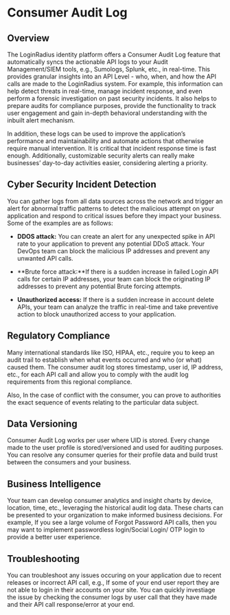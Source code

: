 # Consumer Audit Log 

## Overview

The LoginRadius identity platform offers a Consumer Audit Log feature that automatically syncs the actionable API logs to your Audit Management/SIEM tools, e.g., Sumologs, Splunk, etc., in real-time. This provides granular insights into an API Level - who, when, and how the API calls are made to the LoginRadius system. For example, this information can help detect threats in real-time, manage incident response, and even perform a forensic investigation on past security incidents. It also helps to prepare audits for compliance purposes, provide the functionality to track user engagement and gain in-depth behavioral understanding with the inbuilt alert mechanism.

In addition, these logs can be used to improve the application’s performance and maintainability and automate actions that otherwise require manual intervention. It is critical that incident response time is fast enough. Additionally, customizable security alerts can really make businesses’ day-to-day activities easier, considering alerting a priority. 

## Cyber Security Incident Detection 

You can gather logs from all data sources across the network and trigger an alert for abnormal traffic patterns to detect the malicious attempt on your application and respond to critical issues before they impact your business. Some of the examples are as follows: 

- **DDOS attack:** You can create an alert for any unexpected spike in API rate to your application to prevent any potential DDoS attack. Your DevOps team can block the malicious IP addresses and prevent any unwanted API calls. 
 
- **Brute force attack:**If there is a sudden increase in failed Login API calls for certain IP addresses, your team can block the originating IP addresses to prevent any potential Brute forcing attempts. 

- **Unauthorized access:** If there is a sudden increase in account delete APIs, your team can analyze the traffic in real-time and take preventive action to block unauthorized access to your application. 

## Regulatory Compliance 
Many international standards like ISO, HIPAA, etc., require you to keep an audit trail to establish when what events occurred and who (or what) caused them. The consumer audit log stores timestamp, user id, IP address, etc., for each API call and allow you to comply with the audit log requirements from this regional compliance. 

Also, In the case of conflict with the consumer, you can prove to authorities the exact sequence of events relating to the particular data subject.

## Data Versioning 
Consumer Audit Log works per user where UID is stored. Every change made to the user profile is stored/versioned and used for auditing purposes. You can resolve any consumer queries for their profile data and build trust between the consumers and your business.

## Business Intelligence
Your team can develop consumer analytics and insight charts by device, location, time, etc., leveraging the historical audit log data. These charts can be presented to your organization to make informed business decisions. For example, If you see a large volume of Forgot Password API calls, then you may want to implement passwordless login/Social Login/ OTP login to provide a better user experience.

## Troubleshooting 

You can troubleshoot any issues occuring on your application due to recent releases or incorrect API call, e.g.,  If some of your end user report they are not able to login in their accounts on your site. You can quickly investiage the issue by checking the consumer logs by user call that they have made and their API call response/error at your end.
